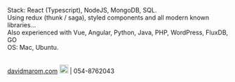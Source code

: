 Stack: React (Typescript), NodeJS, MongoDB, SQL.<br/>
Using redux (thunk / saga), styled components and all modern known libraries...<br/>
Also experienced with Vue, Angular, Python, Java, PHP, WordPress, FluxDB, GO<br/>
OS: Mac, Ubuntu.<br/><br/>

[davidmarom.com](davidmarom.com)
<a href="https://twitter.com/DavidMaromIl" target="_blank"><img src="https://www.pngkey.com/png/full/2-27646_twitter-logo-png-transparent-background-logo-twitter-png.png" alt="Twitter" width="20px"></a> | 054-8762043
